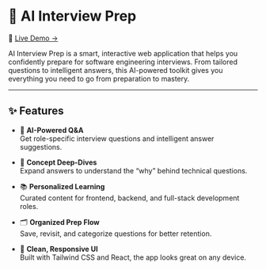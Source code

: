 # 🧠 AI Interview Prep

🚀 [Live Demo →](https://ai-interview-prep-gamma-six.vercel.app/)

AI Interview Prep is a smart, interactive web application that helps you confidently prepare for software engineering interviews. From tailored questions to intelligent answers, this AI-powered toolkit gives you everything you need to go from preparation to mastery.

---

## ✨ Features

- 🤖 **AI-Powered Q&A**  
  Get role-specific interview questions and intelligent answer suggestions.

- 🧠 **Concept Deep-Dives**  
  Expand answers to understand the “why” behind technical questions.

- 📚 **Personalized Learning**  
  Curated content for frontend, backend, and full-stack development roles.

- 🗂 **Organized Prep Flow**  
  Save, revisit, and categorize questions for better retention.

- 💬 **Clean, Responsive UI**  
  Built with Tailwind CSS and React, the app looks great on any device.
